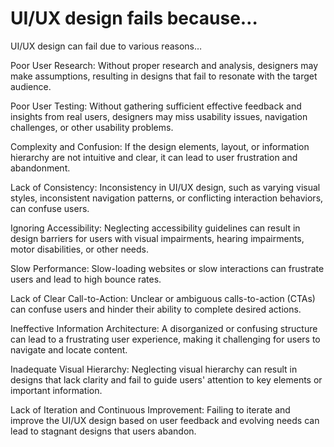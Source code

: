 # UI/UX design fails because…

UI/UX design can fail due to various reasons…

Poor User Research: Without proper research and analysis, designers may make assumptions, resulting in designs that fail to resonate with the target audience.

Poor User Testing: Without gathering sufficient effective feedback and insights from real users, designers may miss usability issues, navigation challenges, or other usability problems.

Complexity and Confusion: If the design elements, layout, or information hierarchy are not intuitive and clear, it can lead to user frustration and abandonment.

Lack of Consistency: Inconsistency in UI/UX design, such as varying visual styles, inconsistent navigation patterns, or conflicting interaction behaviors, can confuse users.

Ignoring Accessibility: Neglecting accessibility guidelines can result in design barriers for users with visual impairments, hearing impairments, motor disabilities, or other needs.

Slow Performance: Slow-loading websites or slow interactions can frustrate users and lead to high bounce rates.

Lack of Clear Call-to-Action: Unclear or ambiguous calls-to-action (CTAs) can confuse users and hinder their ability to complete desired actions.

Ineffective Information Architecture: A disorganized or confusing structure can lead to a frustrating user experience, making it challenging for users to navigate and locate content.

Inadequate Visual Hierarchy: Neglecting visual hierarchy can result in designs that lack clarity and fail to guide users' attention to key elements or important information.

Lack of Iteration and Continuous Improvement: Failing to iterate and improve the UI/UX design based on user feedback and evolving needs can lead to stagnant designs that users abandon.

